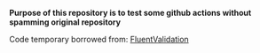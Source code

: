 **Purpose of this repository is to test some github actions without spamming original repository**

Code temporary borrowed from: [FluentValidation](https://github.com/FluentValidation/FluentValidation)
